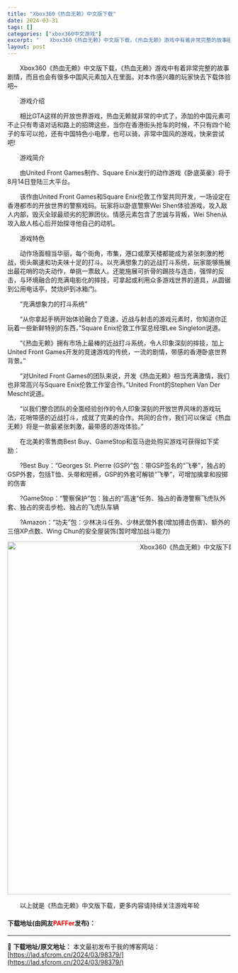 ```yaml
---
title: "Xbox360《热血无赖》中文版下载"
date: 2024-03-31
tags: []
categories: ["xbox360中文游戏"]
excerpt: "　　Xbox360《热血无赖》中文版下载，《热血无赖》游戏中有着非常完整的故事剧情，而且也会有很多中国风元素加入在里面。对本作感兴趣的玩家快去下载体验吧~ 　　游戏介绍 　　相比GTA这样的开放世界游戏，热血无赖就非常的中式了，添加的中国元素可不止只有粤语对话和路上的招牌这些，当你在香港街头抢车的时&hellip;"
layout: post
---
```


 <p>　　Xbox360《热血无赖》中文版下载，《热血无赖》游戏中有着非常完整的故事剧情，而且也会有很多中国风元素加入在里面。对本作感兴趣的玩家快去下载体验吧~</p> <p>　　游戏介绍</p> <p>　　相比GTA这样的开放世界游戏，热血无赖就非常的中式了，添加的中国元素可不止只有粤语对话和路上的招牌这些，当你在香港街头抢车的时候，不只有四个轮子的车可以抢，还有中国特色小电摩，也可以骑，非常中国风的游戏，快来尝试吧!</p> <p>　　游戏简介</p> <p>　　由United Front Games制作、Square Enix发行的动作游戏《卧底英豪》将于8月14日登陆三大平台。</p> <p>　　该作由United Front Games和Square Enix伦敦工作室共同开发，一场设定在香港都市的开放世界的警察戏码。玩家将以卧底警察Wei Shen体验游戏，攻入敌人内部，毁灭全球最顽劣的犯罪团伙。情感元素包含了忠诚与背叛，Wei Shen从攻入敌人核心后开始探寻他自己的动机。</p> <p>　　游戏特色</p> <p>　　动作场面相当华丽，每个街角，市集，港口或摩天楼都能成为紧张刺激的枪战，街头飙速和功夫味十足的打斗。以充满想象力的近战打斗系统，玩家能够施展出最花哨的功夫动作，单挑一票敌人。还能施展可折骨的踢技与连击，强悍的反击，与环境融合的充满电影化的摔技，可拿起或利用众多游戏世界的道具，从圆锯到公用电话亭，焚烧炉到冰箱门。</p> <p>　　&ldquo;充满想象力的打斗系统&rdquo;</p> <p>　　&ldquo;从你拿起手柄开始体验融合了竞速，近战与射击的游戏元素时，你知道你正玩着一些新鲜特别的东西，&rdquo;Square Enix伦敦工作室总经理Lee Singleton说道。</p> <p>　　&ldquo;《热血无赖》拥有市场上最棒的近战打斗系统，令人印象深刻的摔技，加上United Front Games开发的竞速游戏的传统，一流的剧情，带感的香港卧底世界背景。&rdquo;</p> <p>　　&ldquo;对United Front Games的团队来说，开发《热血无赖》相当充满激情，我们也非常高兴与Square Enix伦敦工作室合作。&rdquo;United Front的Stephen Van Der Mescht说道。</p> <p>　　&ldquo;以我们整合团队的全面经验创作的令人印象深刻的开放世界风味的游戏玩法，花哨带感的近战打斗，成就了完美的合作。共同的合作，我们可以保证《热血无赖》将是一款最紧张刺激，最带感的游戏体验。&rdquo;</p> <p>　　在北美的零售商Best Buy、GameStop和亚马逊处购买游戏可获得如下奖励：</p> <p>　　?Best Buy：&ldquo;Georges St. Pierre (GSP)&rdquo;包：带GSP签名的&ldquo;飞拳&rdquo;，独占的GSP外套，包括T恤、头带和短裤，GSP的外套可解锁&ldquo;飞拳&rdquo;，可增加擒拿和投掷的伤害</p> <p>　　?GameStop：&ldquo;警察保护&rdquo;包：独占的&ldquo;高速&rdquo;任务、独占的香港警察飞虎队外套、独占的突击步枪、独占的飞虎队车辆</p> <p>　　?Amazon：&ldquo;功夫&rdquo;包：少林决斗任务、少林武僧外套(增加搏击伤害)、额外的三倍XP点数、Wing Chun的安全屋装饰(暂时增加战斗能力)</p> <p align="center"><img align="" border="0" src="https://lad.sfcrom.cn/wp-content/uploads/2024/03/20240330_66083e1773222.jpg" width="796" alt="Xbox360《热血无赖》中文版下载" /></p> <p>　　以上就是《热血无赖》中文版下载，更多内容请持续关注游戏年轮</p> <p><h4>下载地址(由网友<font color="red">PAFFer</font>发布)：</h4></p> 

---
📖 **下载地址/原文地址：** 本文最初发布于我的博客网站：[https://lad.sfcrom.cn/2024/03/98379/](https://lad.sfcrom.cn/2024/03/98379/)
